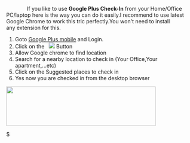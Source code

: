               If you like to use **Google Plus Check-In** from your Home/Office PC/laptop here is the way you can do it easily.I recommend to use latest Google Chrome to work this tric perfectly.You won't need to install any extension for this.  
  
  

1.  Goto [Google Plus mobile](https://m.google.com/app/plus/mp/120/) and Login.
2.  Click on the   ![](http://4.bp.blogspot.com/-st1o2kJYrYU/TlD-zqYzAXI/AAAAAAAABfc/Tj2Ly_VCC_0/s1600/button.png) Button  
3.  Allow Google chrome to find location
4.  Search for a nearby location to check in (Your Office,Your apartment,...etc)
5.  Click on the Suggested places to check in
6.  Yes now you are checked in from the desktop browser

[<img src="http://4.bp.blogspot.com/-LtPEchHcpW0/TlEPxvnevFI/AAAAAAAABfw/wV55T2mPc8Q/s400/Screenshot-5.png" width="400" height="105" />](http://4.bp.blogspot.com/-LtPEchHcpW0/TlEPxvnevFI/AAAAAAAABfw/wV55T2mPc8Q/s1600/Screenshot-5.png)

  

$
